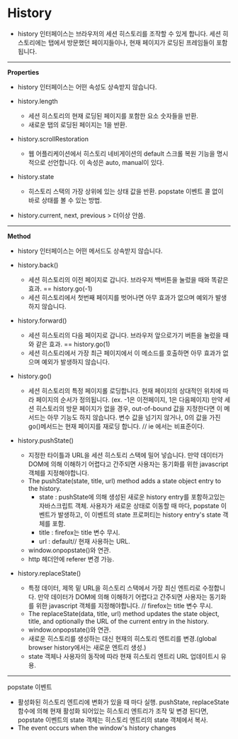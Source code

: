 History
===

- history 인터페이스는 브라우저의 세션 히스토리를 조작할 수 있게 합니다. 세션 히스토리에는 탭에서 방문했던 페이지들이나, 현재 페이지가 로딩된 프레임들이 포함됩니다.

---
__Properties__

- history 인터페이스는 어떤 속성도 상속받지 않습니다.

- history.length
	- 세션 히스토리의 현재 로딩된 페이지를 포함한 요소 숫자들을 반환.
	- 새로운 탭의 로딩된 페이지는 1을 반환.

- history.scrollRestoration
	- 웹 어플리케이션에서 히스토리 네비게이션의 default 스크롤 복원 기능을 명시적으로 선언합니다. 이 속성은 auto, manual이 있다.

- history.state
	- 히스토리 스택의 가장 상위에 있는 상태 값을 반환. popstate 이벤트 콜 없이 바로 상태를 볼 수 있는 방법.


- history.current, next, previous > 더이상 안씀.

---
__Method__

- history 인터페이스는 어떤 메서드도 상속받지 않습니다.

- history.back()
	- 세션 히스토리의 이전 페이지로 갑니다. 브라우저 백버튼을 눌렀을 때와 똑같은 효과. == history.go(-1)
	- 세션 히스토리에서 첫번째 페이지를 벗어나면 아무 효과가 없으며 예외가 발생하지 않습니다.

- history.forward()
	- 세션 히스토리의 다음 페이지로 갑니다. 브라우저 앞으로가기 버튼을 눌렀을 때와 같은 효과. == history.go(1)
	- 세션 히스토리에서 가장 최근 페이지에서 이 메소드를 호출하면 아무 효과가 없으며 예외가 발생하지 않습니다.

- history.go()
	- 세션 히스토리의 특정 페이지롤 로딩합니다. 현재 페이지의 상대적인 위치에 따라 페이지의 순서가 정의됩니다. (ex. -1은 이전페이지, 1은 다음페이지) 만약 세션 히스토리의 방문 페이지가 없을 경우, out-of-bound 값을 지정한다면 이 메서드는 아무 기능도 하지 않습니다. 변수 값을 넘기지 않거나, 0의 값을 가진 go()메서드는 현재 페이지를 재로딩 합니다. // ie 에서는 비표준이다.

- history.pushState()
	- 지정한 타이틀과 URL을 세션 히스토리 스택에 밀어 넣습니다. 만약 데이터가 DOM에 의해 이해하기 어렵다고 간주되면 사용자는 동기화를 위한 javascript 객체를 지정해야합니다.
	- The pushState(state, title, url) method adds a state object entry to the history.
		- state : pushState에 의해 생성된 새로운 history entry를 포함하고있는 자바스크립트 객체. 사용자가 새로운 상태로 이동할 때 마다, popstate 이벤트가 발생하고, 이 이벤트의 state 프로퍼티는 history entry's state 객체를 포함.
		- title : firefox는 title 변수 무시.
		- url : default// 현재 사용하는 URL. 
	- window.onpopstate()와 연관.
	- http 헤더안에 referer 변경 가능.

- history.replaceState()
	- 특정 데이터, 제목 밑 URL을 히스토리 스택에서 가장 최신 엔트리로 수정합니다. 만약 데이터가 DOM에 의해 이해하기 어렵다고 간주되면 사용자는 동기화를 위한 javascript 객체를 지정해야합니다. // firefox는 title 변수 무시.
	- The replaceState(data, title, url) method updates the state object, title, and optionally the URL of the current entry in the history.
	- window.onpopstate()와 연관.
	- 새로운 히스토리를 생성하는 대신 현재의 히스토리 엔트리를 변경.(global browser history에서는 새로운 엔트리 생성.)
	- state 객체나 사용자의 동작에 따라 현재 히스토리 엔트리 URL 업데이트시 유용.

---
popstate 이벤트
- 활성화된 히스토리 엔트리에 변화가 있을 때 마다 실행. pushState, replaceState 함수에 의해 현재 활성화 되어있는 히스토리 엔트리가 조작 및 변경 된다면, popstate 이벤트의 state 객체는 히스토리 엔트리의 state 객체에서 복사.
- The event occurs when the window's history changes